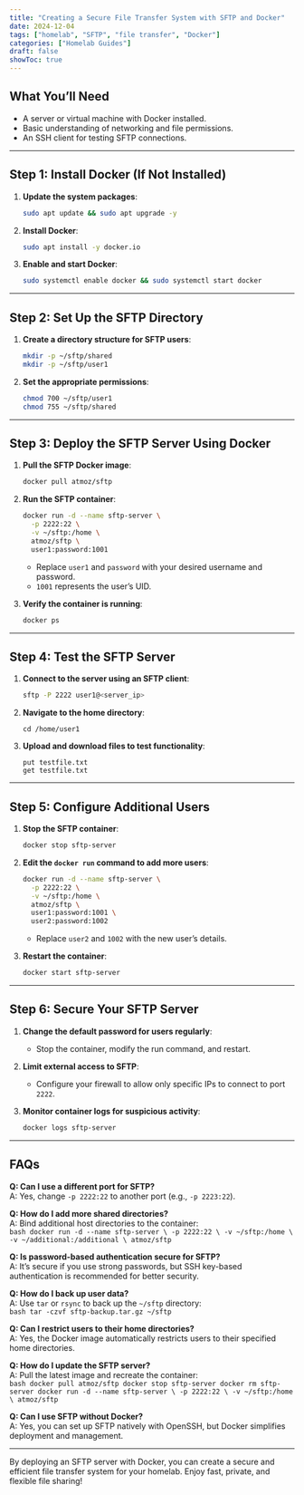 ```yaml
---
title: "Creating a Secure File Transfer System with SFTP and Docker"
date: 2024-12-04
tags: ["homelab", "SFTP", "file transfer", "Docker"]
categories: ["Homelab Guides"]
draft: false
showToc: true
---
```


## What You’ll Need

- A server or virtual machine with Docker installed.  
- Basic understanding of networking and file permissions.  
- An SSH client for testing SFTP connections.  

---

## Step 1: Install Docker (If Not Installed)

1. **Update the system packages**:  
    ````bash
    sudo apt update && sudo apt upgrade -y
    ````

2. **Install Docker**:  
    ````bash
    sudo apt install -y docker.io
    ````

3. **Enable and start Docker**:  
    ````bash
    sudo systemctl enable docker && sudo systemctl start docker
    ````

---

## Step 2: Set Up the SFTP Directory

1. **Create a directory structure for SFTP users**:  
    ````bash
    mkdir -p ~/sftp/shared
    mkdir -p ~/sftp/user1
    ````

2. **Set the appropriate permissions**:  
    ````bash
    chmod 700 ~/sftp/user1
    chmod 755 ~/sftp/shared
    ````

---

## Step 3: Deploy the SFTP Server Using Docker

1. **Pull the SFTP Docker image**:  
    ````bash
    docker pull atmoz/sftp
    ````

2. **Run the SFTP container**:  
    ````bash
    docker run -d --name sftp-server \
      -p 2222:22 \
      -v ~/sftp:/home \
      atmoz/sftp \
      user1:password:1001
    ````

   - Replace `user1` and `password` with your desired username and password.  
   - `1001` represents the user’s UID.  

3. **Verify the container is running**:  
    ````bash
    docker ps
    ````

---

## Step 4: Test the SFTP Server

1. **Connect to the server using an SFTP client**:  
    ````bash
    sftp -P 2222 user1@<server_ip>
    ````

2. **Navigate to the home directory**:  
    ```
    cd /home/user1
    ```

3. **Upload and download files to test functionality**:  
    ```
    put testfile.txt
    get testfile.txt
    ```

---

## Step 5: Configure Additional Users

1. **Stop the SFTP container**:  
    ````bash
    docker stop sftp-server
    ````

2. **Edit the `docker run` command to add more users**:  
    ````bash
    docker run -d --name sftp-server \
      -p 2222:22 \
      -v ~/sftp:/home \
      atmoz/sftp \
      user1:password:1001 \
      user2:password:1002
    ````

   - Replace `user2` and `1002` with the new user’s details.  

3. **Restart the container**:  
    ````bash
    docker start sftp-server
    ````

---

## Step 6: Secure Your SFTP Server

1. **Change the default password for users regularly**:  
    - Stop the container, modify the run command, and restart.  

2. **Limit external access to SFTP**:  
    - Configure your firewall to allow only specific IPs to connect to port `2222`.

3. **Monitor container logs for suspicious activity**:  
    ````bash
    docker logs sftp-server
    ````

---

## FAQs

**Q: Can I use a different port for SFTP?**  
A: Yes, change `-p 2222:22` to another port (e.g., `-p 2223:22`).

**Q: How do I add more shared directories?**  
A: Bind additional host directories to the container:  
    ````bash
    docker run -d --name sftp-server \
      -p 2222:22 \
      -v ~/sftp:/home \
      -v ~/additional:/additional \
      atmoz/sftp
    ````

**Q: Is password-based authentication secure for SFTP?**  
A: It’s secure if you use strong passwords, but SSH key-based authentication is recommended for better security.

**Q: How do I back up user data?**  
A: Use `tar` or `rsync` to back up the `~/sftp` directory:  
    ````bash
    tar -czvf sftp-backup.tar.gz ~/sftp
    ````

**Q: Can I restrict users to their home directories?**  
A: Yes, the Docker image automatically restricts users to their specified home directories.

**Q: How do I update the SFTP server?**  
A: Pull the latest image and recreate the container:  
    ````bash
    docker pull atmoz/sftp
    docker stop sftp-server
    docker rm sftp-server
    docker run -d --name sftp-server \
      -p 2222:22 \
      -v ~/sftp:/home \
      atmoz/sftp
    ````

**Q: Can I use SFTP without Docker?**  
A: Yes, you can set up SFTP natively with OpenSSH, but Docker simplifies deployment and management.

---

By deploying an SFTP server with Docker, you can create a secure and efficient file transfer system for your homelab. Enjoy fast, private, and flexible file sharing!
